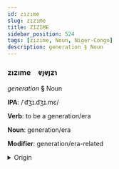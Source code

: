 ```yaml
---
id: zızıme
slug: zızıme
title: ZIZIME
sidebar_position: 524
tags: [zızıme, Noun, Niger-Congo]
description: generation § Noun
---
```


### zızıme&emsp;<span kind="abugida">ⱴȷⱴȷƶɿ</span>

*generation* **§** Noun

**IPA**: /ˈd͡ʒɪ.d͡ʒɪ.mɛ/

**Verb**: to be a generation/era

**Noun**: generation/era

**Modifier**: generation/era-related

<details>
    <summary>Origin</summary>
    Ewe dzidzime /dʒɪ.dʒɪ.mɛ/<br/>
    <em>Niger-Congo Language Family</em>
</details>